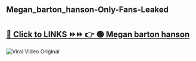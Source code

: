 
 ## Megan_barton_hanson-Only-Fans-Leaked

# <h2><a href="https://clipsfans.com/Megan_barton_hanson&ref=git">🔗 Click to LINKS ⏩⏩ 👉 🟢 Megan barton hanson </a></h2>

<a href="https://clipsfans.com/Megan_barton_hanson&ref=git" rel="nofollow" data-target="animated-image.originalLink"><img src="https://i.ibb.co.com/xMMVF88/686577567.gif" alt="Viral Video Original" style="max-width: 100%; display: inline-block;" data-target="animated-image.originalImage"></a>
